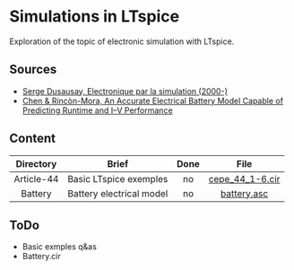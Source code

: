 # Simulations in LTspice

Exploration of the topic of electronic simulation with LTspice.

## Sources

* [Serge Dusausay, Electronique par la simulation (2000-)](http://serge.dusausay.free.fr/)
* [Chen & Rincòn-Mora, An Accurate Electrical Battery Model Capable of Predicting Runtime and I–V Performance](https://rincon-mora.gatech.edu/publicat/jrnls/tec05_batt_mdl.pdf)

## Content 

| Directory  | Brief                    | Done | File                                          |
|:----------:|:------------------------:|:----:|:---------------------------------------------:|
| Article-44 | Basic LTspice exemples   | no   | [cepe_44_1-6.cir](./article-44/cepe_44_1.cir) |
| Battery    | Battery electrical model | no   | [battery.asc](./battery/battery.asc)          |

## ToDo

* Basic exmples q&as
* Battery.cir